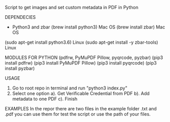 Script to get images and set custom metadata in PDF in Python

DEPENDECIES
- Python3 and zbar
(brew install python3) Mac OS
(brew install zbar) Mac OS

(sudo apt-get install python3.6) Linux
(sudo apt-get install -y zbar-tools) Linux

MODULES FOR PYTHON (pdfrw, PyMuPDF Pillow, pyqrcode, pyzbar)
(pip3 install pdfrw)
(pip3 install PyMuPDF Pillow)
(pip3 install pyqrcode)
(pip3 install pyzbar)


USAGE
1. Go to root repo in terminal and run "python3 index.py"
2. Select one option 
	a). Get Verificable Credential from PDF 
  	b). Add metadata to one PDF 
  	c). Finish 

EXAMPLES
In the repor there are two files in the example folder .txt and .pdf you can use them for test the script or use the path of your files. 

